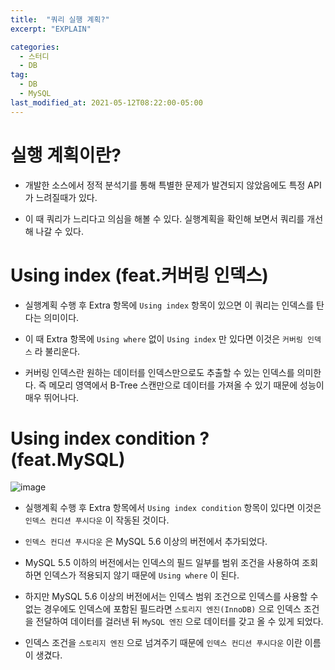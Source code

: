 ```yaml
---
title:  "쿼리 실행 계획?"
excerpt: "EXPLAIN"

categories:
  - 스터디
  - DB
tag:
  - DB
  - MySQL
last_modified_at: 2021-05-12T08:22:00-05:00
---
```




# 실행 계획이란?

- 개발한 소스에서 정적 분석기를 통해 특별한 문제가 발견되지 않았음에도 특정 API 가 느려질때가 있다.

- 이 때 쿼리가 느리다고 의심을 해볼 수 있다. 실행계획을 확인해 보면서 쿼리를 개선해 나갈 수 있다.



# Using index (feat.커버링 인덱스)

- 실행계획 수행 후 Extra 항목에 `Using index` 항목이 있으면 이 쿼리는 인덱스를 탄다는 의미이다.

- 이 때 Extra 항목에 `Using where` 없이 `Using index` 만 있다면 이것은 `커버링 인덱스` 라 불리운다.

- 커버링 인덱스란 원하는 데이터를 인덱스만으로도 추출할 수 있는 인덱스를 의미한다. 즉 메모리 영역에서 B-Tree 스캔만으로 데이터를 가져올 수 있기 때문에 성능이 매우 뛰어나다.


# Using index condition ? (feat.MySQL)

![image](https://user-images.githubusercontent.com/25449640/118000569-e428d880-b380-11eb-9e38-3e1719317a5e.png)


- 실행계획 수행 후 Extra 항목에서 `Using index condition` 항목이 있다면 이것은 `인덱스 컨디션 푸시다운` 이 작동된 것이다.

- `인덱스 컨디션 푸시다운` 은 MySQL 5.6 이상의 버전에서 추가되었다.

- MySQL 5.5 이하의 버전에서는 인덱스의 필드 일부를 범위 조건을 사용하여 조회하면 인덱스가 적용되지 않기 때문에 `Using where` 이 된다.

- 하지만 MySQL 5.6 이상의 버전에서는 인덱스 범위 조건으로 인덱스를 사용할 수 없는 경우에도 인덱스에 포함된 필드라면 `스토리지 엔진(InnoDB)` 으로 인덱스 조건을 전달하여 데이터를 걸러낸 뒤 `MySQL 엔진` 으로 데이터를 갖고 올 수 있게 되었다.

- 인덱스 조건을 `스토리지 엔진` 으로 넘겨주기 때문에 `인덱스 컨디션 푸시다운` 이란 이름이 생겼다.
